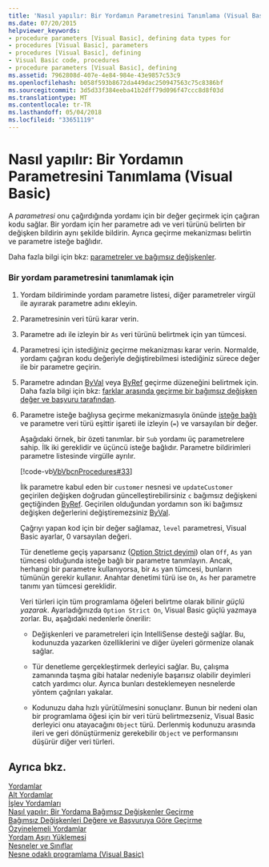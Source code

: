 ```yaml
---
title: 'Nasıl yapılır: Bir Yordamın Parametresini Tanımlama (Visual Basic)'
ms.date: 07/20/2015
helpviewer_keywords:
- procedure parameters [Visual Basic], defining data types for
- procedures [Visual Basic], parameters
- procedures [Visual Basic], defining
- Visual Basic code, procedures
- procedure parameters [Visual Basic], defining
ms.assetid: 7962808d-407e-4e84-984e-43e9857c53c9
ms.openlocfilehash: b058f593b8672da449dac250947563c75c8386bf
ms.sourcegitcommit: 3d5d33f384eeba41b2dff79d096f47ccc8d8f03d
ms.translationtype: MT
ms.contentlocale: tr-TR
ms.lasthandoff: 05/04/2018
ms.locfileid: "33651119"
---
```

# <a name="how-to-define-a-parameter-for-a-procedure-visual-basic"></a>Nasıl yapılır: Bir Yordamın Parametresini Tanımlama (Visual Basic)
A *parametresi* onu çağırdığında yordamı için bir değer geçirmek için çağıran kodu sağlar. Bir yordam için her parametre adı ve veri türünü belirten bir değişken bildirin aynı şekilde bildirin. Ayrıca geçirme mekanizması belirtin ve parametre isteğe bağlıdır.  
  
 Daha fazla bilgi için bkz: [parametreler ve bağımsız değişkenler](./procedure-parameters-and-arguments.md).  
  
### <a name="to-define-a-procedure-parameter"></a>Bir yordam parametresini tanımlamak için  
  
1.  Yordam bildiriminde yordam parametre listesi, diğer parametreler virgül ile ayırarak parametre adını ekleyin.  
  
2.  Parametresinin veri türü karar verin.  
  
3.  Parametre adı ile izleyin bir `As` veri türünü belirtmek için yan tümcesi.  
  
4.  Parametresi için istediğiniz geçirme mekanizması karar verin. Normalde, yordamı çağıran kodu değeriyle değiştirebilmesi istediğiniz sürece değer ile bir parametre geçirin.  
  
5.  Parametre adından [ByVal](../../../../visual-basic/language-reference/modifiers/byval.md) veya [ByRef](../../../../visual-basic/language-reference/modifiers/byref.md) geçirme düzeneğini belirtmek için. Daha fazla bilgi için bkz: [farklar arasında geçirme bir bağımsız değişken değer ve başvuru tarafından](./differences-between-passing-an-argument-by-value-and-by-reference.md).  
  
6.  Parametre isteğe bağlıysa geçirme mekanizmasıyla önünde [isteğe bağlı](../../../../visual-basic/language-reference/modifiers/optional.md) ve parametre veri türü eşittir işareti ile izleyin (`=`) ve varsayılan bir değer.  
  
     Aşağıdaki örnek, bir özeti tanımlar. bir `Sub` yordamı üç parametrelere sahip. İlk iki gereklidir ve üçüncü isteğe bağlıdır. Parametre bildirimleri parametre listesinde virgülle ayrılır.  
  
     [!code-vb[VbVbcnProcedures#33](./codesnippet/VisualBasic/how-to-define-a-parameter-for-a-procedure_1.vb)]  
  
     İlk parametre kabul eden bir `customer` nesnesi ve `updateCustomer` geçirilen değişken doğrudan güncelleştirebilirsiniz `c` bağımsız değişkeni geçtiğinden [ByRef](../../../../visual-basic/language-reference/modifiers/byref.md). Geçirilen olduğundan yordamın son iki bağımsız değişken değerlerini değiştiremezsiniz [ByVal](../../../../visual-basic/language-reference/modifiers/byval.md).  
  
     Çağrıyı yapan kod için bir değer sağlamaz, `level` parametresi, Visual Basic ayarlar, 0 varsayılan değeri.  
  
     Tür denetleme geçiş yaparsanız ([Option Strict deyimi](../../../../visual-basic/language-reference/statements/option-strict-statement.md)) olan `Off`, `As` yan tümcesi olduğunda isteğe bağlı bir parametre tanımlayın. Ancak, herhangi bir parametre kullanıyorsa, bir `As` yan tümcesi, bunların tümünün gerekir kullanır. Anahtar denetimi türü ise `On`, `As` her parametre tanımı yan tümcesi gereklidir.  
  
     Veri türleri için tüm programlama öğeleri belirtme olarak bilinir *güçlü yazarak*. Ayarladığınızda `Option Strict On`, Visual Basic güçlü yazmaya zorlar. Bu, aşağıdaki nedenlerle önerilir:  
  
    -   Değişkenleri ve parametreleri için IntelliSense desteği sağlar. Bu, kodunuzda yazarken özelliklerini ve diğer üyeleri görmenize olanak sağlar.  
  
    -   Tür denetleme gerçekleştirmek derleyici sağlar. Bu, çalışma zamanında taşma gibi hatalar nedeniyle başarısız olabilir deyimleri catch yardımcı olur. Ayrıca bunları desteklemeyen nesnelerde yöntem çağrıları yakalar.  
  
    -   Kodunuzu daha hızlı yürütülmesini sonuçlanır. Bunun bir nedeni olan bir programlama öğesi için bir veri türü belirtmezseniz, Visual Basic derleyici onu atayacağını `Object` türü. Derlenmiş kodunuzu arasında ileri ve geri dönüştürmeniz gerekebilir `Object` ve performansını düşürür diğer veri türleri.  
  
## <a name="see-also"></a>Ayrıca bkz.

 [Yordamlar](./index.md)  
 [Alt Yordamlar](./sub-procedures.md)  
 [İşlev Yordamları](./function-procedures.md)  
 [Nasıl yapılır: Bir Yordama Bağımsız Değişkenler Geçirme](./how-to-pass-arguments-to-a-procedure.md)  
 [Bağımsız Değişkenleri Değere ve Başvuruya Göre Geçirme](./passing-arguments-by-value-and-by-reference.md)  
 [Özyinelemeli Yordamlar](./recursive-procedures.md)  
 [Yordam Aşırı Yüklemesi](./procedure-overloading.md)  
 [Nesneler ve Sınıflar](../../../../visual-basic/programming-guide/language-features/objects-and-classes/index.md)  
 [Nesne odaklı programlama (Visual Basic)](../../concepts/object-oriented-programming.md)  
